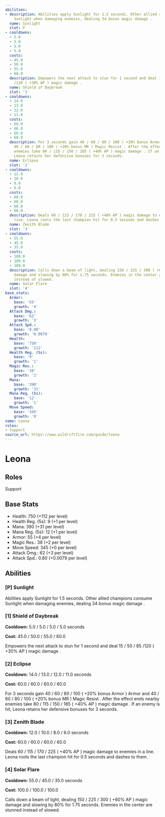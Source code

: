 ```yaml
---
abilities:
- description: Abilities apply Sunlight for 1.5 seconds. Other allied champions consume
    Sunlight when damaging enemies, dealing 34 bonus magic damage .
  name: Sunlight
  slot: P
- cooldowns:
  - 5.0
  - 5.0
  - 5.0
  - 5.0
  costs:
  - 45.0
  - 50.0
  - 55.0
  - 60.0
  description: Empowers the next attack to stun for 1 second and deal 15 / 50 / 85
    /120 ( +30% AP ) magic damage .
  name: Shield of Daybreak
  slot: '1'
- cooldowns:
  - 14.0
  - 13.0
  - 12.0
  - 11.0
  costs:
  - 60.0
  - 60.0
  - 60.0
  - 60.0
  description: For 3 seconds gain 40 / 60 / 80 / 100 ( +20% bonus Armor ) Armor and
    40 / 60 / 80 / 100 ( +20% bonus MR ) Magic Resist . After the effect ends nearby
    enemies take 80 / 115 / 150 / 185 ( +40% AP ) magic damage . If an enemy is hit,
    Leona retains her defensive bonuses for 3 seconds.
  name: Eclipse
  slot: '2'
- cooldowns:
  - 12.0
  - 10.0
  - 8.0
  - 6.0
  costs:
  - 60.0
  - 60.0
  - 60.0
  - 60.0
  description: Deals 60 / 115 / 170 / 225 ( +40% AP ) magic damage to enemies in a
    line. Leona roots the last champion hit for 0.5 seconds and dashes to them.
  name: Zenith Blade
  slot: '3'
- cooldowns:
  - 55.0
  - 45.0
  - 35.0
  costs:
  - 100.0
  - 100.0
  - 100.0
  description: Calls down a beam of light, dealing 150 / 225 / 300 ( +80% AP ) magic
    damage and slowing by 80% for 1.75 seconds. Enemies in the center are stunned
    instead of slowed.
  name: Solar Flare
  slot: '4'
base_stats:
  Armor:
    base: '55'
    growth: '4'
  Attack Dmg.:
    base: '62'
    growth: '3'
  Attack Spd.:
    base: '0.80'
    growth: '0.0079'
  Health:
    base: '750'
    growth: '112'
  Health Reg. (5s):
    base: '9'
    growth: '1'
  Magic Res.:
    base: '38'
    growth: '2'
  Mana:
    base: '390'
    growth: '31'
  Mana Reg. (5s):
    base: '12'
    growth: '1'
  Move Speed:
    base: '345'
    growth: '0'
name: Leona
roles:
- Support
source_url: https://www.wildriftfire.com/guide/leona
---
```


# Leona

## Roles

Support

## Base Stats

- Health: 750 (+112 per level)
- Health Reg. (5s): 9 (+1 per level)
- Mana: 390 (+31 per level)
- Mana Reg. (5s): 12 (+1 per level)
- Armor: 55 (+4 per level)
- Magic Res.: 38 (+2 per level)
- Move Speed: 345 (+0 per level)
- Attack Dmg.: 62 (+3 per level)
- Attack Spd.: 0.80 (+0.0079 per level)

## Abilities

### [P] Sunlight

Abilities apply Sunlight for 1.5 seconds. Other allied champions consume Sunlight when damaging enemies, dealing 34 bonus magic damage .

### [1] Shield of Daybreak

**Cooldown:** 5.0 / 5.0 / 5.0 / 5.0 seconds

**Cost:** 45.0 / 50.0 / 55.0 / 60.0

Empowers the next attack to stun for 1 second and deal 15 / 50 / 85 /120 ( +30% AP ) magic damage .

### [2] Eclipse

**Cooldown:** 14.0 / 13.0 / 12.0 / 11.0 seconds

**Cost:** 60.0 / 60.0 / 60.0 / 60.0

For 3 seconds gain 40 / 60 / 80 / 100 ( +20% bonus Armor ) Armor and 40 / 60 / 80 / 100 ( +20% bonus MR ) Magic Resist . After the effect ends nearby enemies take 80 / 115 / 150 / 185 ( +40% AP ) magic damage . If an enemy is hit, Leona retains her defensive bonuses for 3 seconds.

### [3] Zenith Blade

**Cooldown:** 12.0 / 10.0 / 8.0 / 6.0 seconds

**Cost:** 60.0 / 60.0 / 60.0 / 60.0

Deals 60 / 115 / 170 / 225 ( +40% AP ) magic damage to enemies in a line. Leona roots the last champion hit for 0.5 seconds and dashes to them.

### [4] Solar Flare

**Cooldown:** 55.0 / 45.0 / 35.0 seconds

**Cost:** 100.0 / 100.0 / 100.0

Calls down a beam of light, dealing 150 / 225 / 300 ( +80% AP ) magic damage and slowing by 80% for 1.75 seconds. Enemies in the center are stunned instead of slowed.

